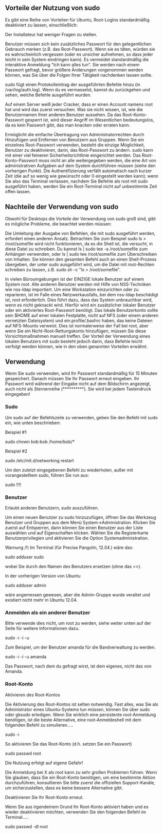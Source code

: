 ## Vorteile der Nutzung von sudo

Es gibt eine Reihe von Vorteilen für Ubuntu, Root-Logins standardmäßig deaktiviert zu lassen, einschließlich:

Der Installateur hat weniger Fragen zu stellen.

Benutzer müssen sich kein zusätzliches Passwort für den gelegentlichen Gebrauch merken (z.B. das Root-Passwort). Wenn sie es täten, würden sie es wahrscheinlich vergessen (oder es unsicher aufnehmen, so dass jeder leicht in sein System eindringen kann).
Es vermeidet standardmäßig die interaktive Anmeldung "Ich kann alles tun". Sie werden nach einem Passwort gefragt, bevor größere Änderungen vorgenommen werden können, was Sie über die Folgen Ihrer Tätigkeit nachdenken lassen sollte.

sudo fügt einen Protokolleintrag der ausgeführten Befehle hinzu (in /var/log/auth.log). Wenn du es vermasselst, kannst du zurückgehen und sehen, welche Befehle ausgeführt wurden.

Auf einem Server weiß jeder Cracker, dass er einen Account namens root hat und wird das zuerst versuchen. Was sie nicht wissen, ist, wie die Benutzernamen Ihrer anderen Benutzer aussehen. Da das Root-Konto-Passwort gesperrt ist, wird dieser Angriff im Wesentlichen bedeutungslos, da es kein Passwort gibt, das man knacken oder erraten kann.

Ermöglicht die einfache Übertragung von Administratorrechten durch Hinzufügen und Entfernen von Benutzern aus Gruppen. Wenn Sie ein einzelnes Root-Passwort verwenden, besteht die einzige Möglichkeit, Benutzer zu deaktivieren, darin, das Root-Passwort zu ändern.
sudo kann mit einer viel feineren Sicherheitsrichtlinie eingerichtet werden.
Das Root-Konto-Passwort muss nicht an alle weitergegeben werden, die eine Art von administrativen Aufgaben auf dem System durchführen müssen (siehe den vorherigen Punkt).
Die Authentifizierung verfällt automatisch nach kurzer Zeit (die auf so wenig wie gewünscht oder 0 eingestellt werden kann); wenn Sie also das Terminal verlassen, nachdem Sie Befehle als root mit sudo ausgeführt haben, werden Sie ein Root-Terminal nicht auf unbestimmte Zeit offen lassen.


## Nachteile der Verwendung von sudo

Obwohl für Desktops die Vorteile der Verwendung von sudo groß sind, gibt es mögliche Probleme, die beachtet werden müssen:

Die Umleitung der Ausgabe von Befehlen, die mit sudo ausgeführt werden, erfordert einen anderen Ansatz. Betrachten Sie zum Beispiel sudo ls > /root/somefile wird nicht funktionieren, da es die Shell ist, die versucht, in diese Datei zu schreiben. Du kannst ls | sudo tee -a /root/somefile zum Anhängen verwenden, oder ls | sudo tee /root/somefile zum Überschreiben von Inhalten. Sie können den gesamten Befehl auch an einen Shell-Prozess übergeben, der unter sudo ausgeführt wird, um die Datei mit root-Rechten schreiben zu lassen, z.B. sudo sh -c "ls > /root/somefile".

In vielen Büroumgebungen ist der EINZIGE lokale Benutzer auf einem System root. Alle anderen Benutzer werden mit Hilfe von NSS-Techniken wie nss-ldap importiert. Um eine Workstation einzurichten oder zu reparieren, ist im Falle eines Netzwerkausfalls, bei dem nss-ldap beschädigt ist, root erforderlich. Dies führt dazu, dass das System unbrauchbar wird, wenn es nicht geknackt wird. Hierfür wird ein zusätzlicher lokaler Benutzer oder ein aktiviertes Root-Passwort benötigt. Das lokale Benutzerkonto sollte sein $HOME auf einer lokalen Festplatte, _nicht_ auf NFS (oder einem anderen vernetzten Dateisystem) und ein.profile/.bashrc haben, das keine Dateien auf NFS-Mounts verweist. Dies ist normalerweise der Fall bei root, aber wenn Sie ein Nicht-Root-Rettungskonto hinzufügen, müssen Sie diese Vorsichtsmaßnahmen manuell treffen. Der Vorteil der Verwendung eines lokalen Benutzers mit sudo besteht jedoch darin, dass Befehle leicht verfolgt werden können, wie in den oben genannten Vorteilen erwähnt.


## Verwendung

Wenn Sie sudo verwenden, wird Ihr Passwort standardmäßig für 15 Minuten gespeichert. Danach müssen Sie Ihr Passwort erneut eingeben.
Ihr Passwort wird während der Eingabe nicht auf dem Bildschirm angezeigt, auch nicht als Sternenreihe (**********). Sie wird bei jedem Tastendruck eingegeben!


### Sudo

Um sudo auf der Befehlszeile zu verwenden, geben Sie den Befehl mit sudo ein, wie unten beschrieben: 

Beispiel #1

sudo chown bob:bob /home/bob/*

Beispiel #2

sudo /etc/init.d/networking restart

Um den zuletzt eingegebenen Befehl zu wiederholen, außer mit vorangestelltem sudo, führen Sie run aus:

sudo !!!!


### Benutzer

Erlaubt anderen Benutzern, sudo auszuführen.

Um einen neuen Benutzer zu sudo hinzuzufügen, öffnen Sie das Werkzeug Benutzer und Gruppen aus dem Menü System->Administration. Klicken Sie zuerst auf Entsperren, dann können Sie einen Benutzer aus der Liste auswählen und auf Eigenschaften klicken. Wählen Sie die Registerkarte Benutzerprivilegien und aktivieren Sie die Option Systemadministration.

Warnung /!\\ Im Terminal (für Precise Pangolin, 12.04.) wäre das:

sudo adduser <username> sudo

wobei Sie <username> durch den Namen des Benutzers ersetzen (ohne das <>).

In der vorherigen Version von Ubuntu

sudo adduser <username> admin

wäre angemessen gewesen, aber die Admin-Gruppe wurde veraltet und existiert nicht mehr in Ubuntu 12.04.


### Anmelden als ein anderer Benutzer

Bitte verwende dies nicht, um root zu werden, siehe weiter unten auf der Seite für weitere Informationen dazu.

sudo -i -i -u <username>

Zum Beispiel, um der Benutzer amanda für die Bandverwaltung zu werden.

sudo -i -i -u amanda

Das Passwort, nach dem du gefragt wirst, ist dein eigenes, nicht das von Amanda.


### Root-Konto


Aktivieren des Root-Kontos

Die Aktivierung des Root-Kontos ist selten notwendig. Fast alles, was Sie als Administrator eines Ubuntu-Systems tun müssen, können Sie über sudo oder gksudo erledigen. Wenn Sie wirklich eine persistente root-Anmeldung benötigen, ist die beste Alternative, eine root-Anmeldeshell mit dem folgenden Befehl zu simulieren.....

sudo -i

So aktivieren Sie das Root-Konto (d.h. setzen Sie ein Passwort) 

sudo passwd root

Die Nutzung erfolgt auf eigene Gefahr! 

Die Anmeldung bei X als root kann zu sehr großen Problemen führen. Wenn Sie glauben, dass Sie ein Root-Konto benötigen, um eine bestimmte Aktion durchzuführen, konsultieren Sie bitte zuerst die offiziellen Support-Kanäle, um sicherzustellen, dass es keine bessere Alternative gibt.


Deaktivieren Sie Ihr Root-Konto erneut.

Wenn Sie aus irgendeinem Grund Ihr Root-Konto aktiviert haben und es wieder deaktivieren möchten, verwenden Sie den folgenden Befehl im Terminal.....

sudo passwd -dl root
